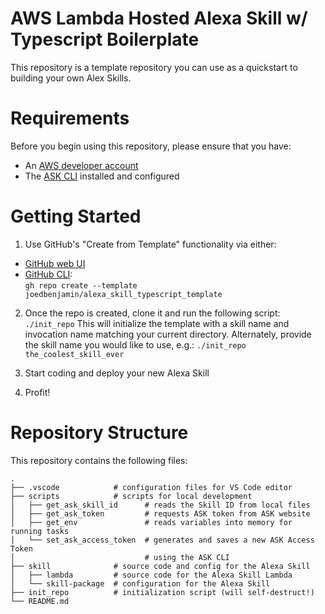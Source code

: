 # AWS Lambda Hosted Alexa Skill w/ Typescript Boilerplate

This repository is a template repository you can use as a quickstart to building your own Alex Skills.

# Requirements

Before you begin using this repository, please ensure that you have:

- An [AWS developer account](https://developer.amazon.com)
- The [ASK CLI](https://developer.amazon.com/en-US/docs/alexa/smapi/quick-start-alexa-skills-kit-command-line-interface.html) installed and configured

# Getting Started

1. Use GitHub's "Create from Template" functionality via either:
  - [GitHub web UI](./generate)
  - [GitHub CLI](https://cli.github.com):  
    `gh repo create --template joedbenjamin/alexa_skill_typescript_template`

2. Once the repo is created, clone it and run the following script:
`./init_repo`
  This will initialize the template with a skill name and invocation name matching your current directory.
  Alternately, provide the skill name you would like to use, e.g.:
  `./init_repo the_coolest_skill_ever`

3. Start coding and deploy your new Alexa Skill
4. Profit!

# Repository Structure

This repository contains the following files:

```
.
├── .vscode            # configuration files for VS Code editor
├── scripts            # scripts for local development
│   ├── get_ask_skill_id      # reads the Skill ID from local files
│   ├── get_ask_token         # requests ASK token from ASK website
│   ├── get_env               # reads variables into memory for running tasks
│   └── set_ask_access_token  # generates and saves a new ASK Access Token
│                             # using the ASK CLI
├── skill              # source code and config for the Alexa Skill
│   ├── lambda         # source code for the Alexa Skill Lambda
│   └── skill-package  # configuration for the Alexa Skill
├── init_repo          # initialization script (will self-destruct!)
└── README.md
```

